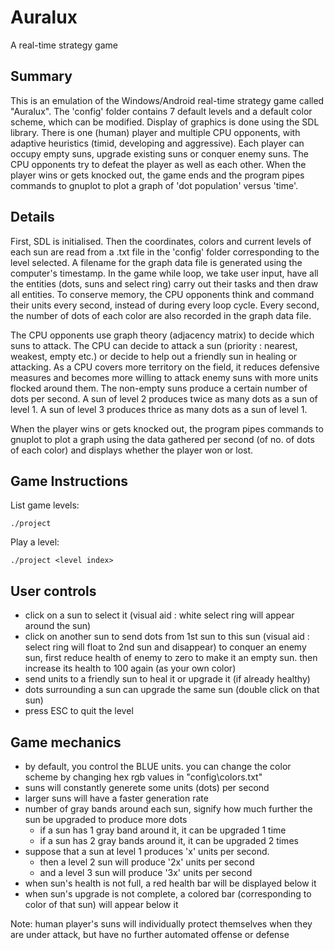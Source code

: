 # Auralux
A real-time strategy game

## Summary

This is an emulation of the Windows/Android real-time strategy game called "Auralux". The 'config' folder contains 7 default levels and a default color scheme, which can be modified. Display of graphics is done using the SDL library. There is one (human) player and multiple CPU opponents, with adaptive heuristics (timid, developing and aggressive). Each player can occupy empty suns, upgrade existing suns or conquer enemy suns. The CPU opponents try to defeat the player as well as each other. When the player wins or gets knocked out, the game ends and the program pipes commands to gnuplot to plot a graph of 'dot population' versus 'time'.

## Details

First, SDL is initialised. Then the coordinates, colors and current levels of each sun are read from a .txt file in the 'config' folder corresponding to the level selected. A filename for the graph data file is generated using the computer's timestamp. In the game while loop, we take user input, have all the entities (dots, suns and select ring) carry out their tasks and then draw all entities. To conserve memory, the CPU opponents think and command their units every second, instead of during every loop cycle. Every second, the number of dots of each color are also recorded in the graph data file.

The CPU opponents use graph theory (adjacency matrix) to decide which suns to attack. The CPU can decide to attack a sun (priority : nearest, weakest, empty etc.) or decide to help out a friendly sun in healing or attacking. As a CPU covers more territory on the field, it reduces defensive measures and becomes more willing to attack enemy suns with more units flocked around them. The non-empty suns produce a certain number of dots per second. A sun of level 2 produces twice as many dots as a sun of level 1. A sun of level 3 produces thrice as many dots as a sun of level 1.

When the player wins or gets knocked out, the program pipes commands to gnuplot to plot a graph using the data gathered per second (of no. of dots of each color) and displays whether the player won or lost.

## Game Instructions

List game levels:
```
./project
```

Play a level:
```
./project <level index>
```

## User controls
- click on a sun to select it (visual aid : white select ring will appear around the sun)
- click on another sun to send dots from 1st sun to this sun (visual aid : select ring will float to 2nd sun and disappear)
to conquer an enemy sun, first reduce health of enemy to zero to make it an empty sun. then increase its health to 100 again (as your own color)
- send units to a friendly sun to heal it or upgrade it (if already healthy)
- dots surrounding a sun can upgrade the same sun (double click on that sun)
- press ESC to quit the level

## Game mechanics
- by default, you control the BLUE units. you can change the color scheme by changing hex rgb values in "config\colors.txt"
- suns will constantly generete some units (dots) per second
- larger suns will have a faster generation rate
- number of gray bands around each sun, signify how much further the sun be upgraded to produce more dots
  - if a sun has 1 gray band around it, it can be upgraded 1 time
  - if a sun has 2 gray bands around it, it can be upgraded 2 times
- suppose that a sun at level 1 produces 'x' units per second.
  - then a level 2 sun will produce '2x' units per second
  - and a level 3 sun will produce '3x' units per second
- when sun's health is not full, a red health bar will be displayed below it
- when sun's upgrade is not complete, a colored bar (corresponding to color of that sun) will appear below it

Note: human player's suns will individually protect themselves when they are under attack, but have no further automated offense or defense
